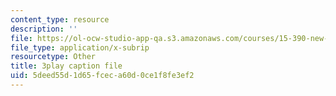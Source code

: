 ```yaml
---
content_type: resource
description: ''
file: https://ol-ocw-studio-app-qa.s3.amazonaws.com/courses/15-390-new-enterprises-spring-2013/5deed55d1d65fceca60d0ce1f8fe3ef2_NExvTgq5IM4.srt
file_type: application/x-subrip
resourcetype: Other
title: 3play caption file
uid: 5deed55d-1d65-fcec-a60d-0ce1f8fe3ef2
---
```

